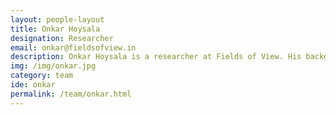 ```yaml
---
layout: people-layout
title: Onkar Hoysala
designation: Researcher
email: onkar@fieldsofview.in
description: Onkar Hoysala is a researcher at Fields of View. His background is in Computer Science and he is currently pursuing Master of Science (by Research) in IT and Society at the Center for IT and Public Policy, IIIT-B. His research interests lie in developing, and studying the practices of, simulation and gaming methods in policy design and planning.
img: /img/onkar.jpg
category: team
ide: onkar
permalink: /team/onkar.html
---
```

